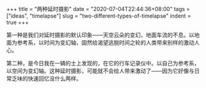 +++
title = "两种延时摄影"
date = "2020-07-04T22:44:36+08:00"
tags = ["ideas", "timelapse"]
slug = "two-different-types-of-timelapse"
indent = true
+++

第一种是我们对延时摄影的默认印象——天空云朵的变幻，地面车流的不息。以地面为参考系，以时间为变幻轴，固然给渴望逃脱时间之轮的人类带来别样的激动人心。

第二种，是今日我在一辆的士上发现的，在它的行车记录仪中。以自己为参考系，以空间为变幻轴。这种延时摄影，可能就不会给人带来激动了——因为它好像与日常乏味的快速回忆没什么两样。
